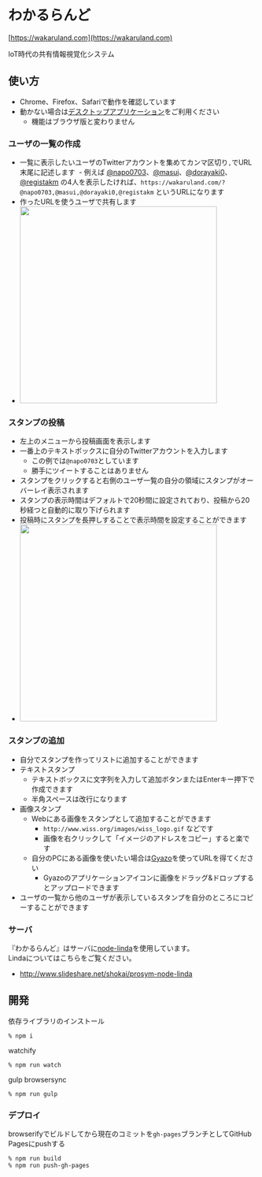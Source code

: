 # わかるらんど

[https://wakaruland.com](https://wakaruland.com)

IoT時代の共有情報視覚化システム

## 使い方

- Chrome、Firefox、Safariで動作を確認しています
- 動かない場合は[デスクトップアプリケーション](https://github.com/napo0703/wakaruland-desktop)をご利用ください
  - 機能はブラウザ版と変わりません

### ユーザの一覧の作成

- 一覧に表示したいユーザのTwitterアカウントを集めてカンマ区切り`,`でURL末尾に記述します
  - 例えば [@napo0703](https://twitter.com/napo0703)、[@masui](https://twitter.com/masui)、[@dorayaki0](https://twitter.com/dorayaki0)、[@registakm](https://twitter.com/registakm) の4人を表示したければ、`https://wakaruland.com/?@napo0703,@masui,@dorayaki0,@registakm` というURLになります
- 作ったURLを使うユーザで共有します
- <img src="https://i.gyazo.com/9514344998b10fe480c7f9ff2443afbd.png" width="400px">

### スタンプの投稿
- 左上のメニューから投稿画面を表示します
- 一番上のテキストボックスに自分のTwitterアカウントを入力します
    - この例では`@napo0703`としています
    - 勝手にツイートすることはありません
- スタンプをクリックすると右側のユーザ一覧の自分の領域にスタンプがオーバーレイ表示されます
- スタンプの表示時間はデフォルトで20秒間に設定されており、投稿から20秒経つと自動的に取り下げられます
- 投稿時にスタンプを長押しすることで表示時間を設定することができます
- <img src="https://i.gyazo.com/d498734fef1099272a74346f6b535afd.gif" width="400px">

### スタンプの追加

- 自分でスタンプを作ってリストに追加することができます
- テキストスタンプ
  - テキストボックスに文字列を入力して追加ボタンまたはEnterキー押下で作成できます
  - 半角スペースは改行になります
- 画像スタンプ
  - Webにある画像をスタンプとして追加することができます
    - `http://www.wiss.org/images/wiss_logo.gif` などです
    - 画像を右クリックして「イメージのアドレスをコピー」すると楽です
  - 自分のPCにある画像を使いたい場合は[Gyazo](https://gyazo.com/)を使ってURLを得てください
    - Gyazoのアプリケーションアイコンに画像をドラッグ&ドロップするとアップロードできます
- ユーザの一覧から他のユーザが表示しているスタンプを自分のところにコピーすることができます

### サーバ
『わかるらんど』はサーバに[node-linda](https://github.com/node-linda/linda)を使用しています。  
Lindaについてはこちらをご覧ください。
  - http://www.slideshare.net/shokai/prosym-node-linda

## 開発

依存ライブラリのインストール

    % npm i


watchify

    % npm run watch


gulp browsersync

    % npm run gulp

### デプロイ

browserifyでビルドしてから現在のコミットを`gh-pages`ブランチとしてGitHub Pagesにpushする

    % npm run build
    % npm run push-gh-pages
